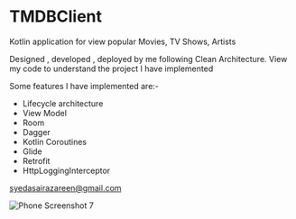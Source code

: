 # TMDBClient

Kotlin application for view popular Movies, TV Shows, Artists

Designed , developed , deployed by me following Clean Architecture. View my code to understand the project I have implemented

Some features I have implemented are:-

- Lifecycle architecture
- View Model
- Room
- Dagger
- Kotlin Coroutines
- Glide
- Retrofit
- HttpLoggingInterceptor

syedasairazareen@gmail.com

![Phone Screenshot 7](https://user-images.githubusercontent.com/86887298/169203986-57e8b423-f49e-4e45-ac01-4664e1b7cc20.jpg)

